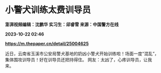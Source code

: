 # 小警犬训练太费训导员
**澎湃视频编辑：沈鹏华 实习生：邱睿雪 来源：中国警方在线**

**2023-10-22 02:46**

**https://m.thepaper.cn/detail/25004625**

近日，云南省玉溪市公安局警犬基地的奶凶小警犬开始训练啦！场面一度“混乱”，集体围攻训导员！好在训导员还把持得住。 网友：太凶了，心疼训导员，让我来。